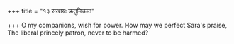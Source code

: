+++
title = "१३ सखायः क्रतुमिच्छत"

+++
O my companions, wish for power. How may we perfect Sara's praise,  
     The liberal princely patron, never to be harmed?